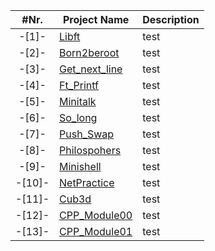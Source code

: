 |  #Nr. | Project Name | Description | 
| :---: | ------------ | ----------- |
| -[1]- | [Libft](libft) | test |
| -[2]- | [Born2beroot](Born2beroot) | test |
| -[3]- | [Get_next_line](get_next_line) | test |
| -[4]- | [Ft_Printf](printf) | test |
| -[5]- | [Minitalk](minitalk) | test |
| -[6]- | [So_long](so_long) | test |
| -[7]- | [Push_Swap](push_swap) | test |
| -[8]- | [Philospohers](Philosophers) | test |
| -[9]- | [Minishell](minishell) | test |
| -[10]- | [NetPractice](Netpractice) | test |
| -[11]- | [Cub3d](cub3d) | test |
| -[12]- | [CPP_Module00](CPP_Modules/CPP0) | test |
| -[13]- | [CPP_Module01](CPP_Modules/CPP1) | test |
